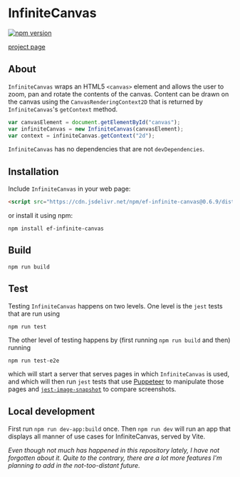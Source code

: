 # InfiniteCanvas

[![npm version](https://badge.fury.io/js/ef-infinite-canvas.svg)](https://badge.fury.io/js/ef-infinite-canvas)

[project page](https://infinite-canvas.org)

## About

`InfiniteCanvas` wraps an HTML5 `<canvas>` element and allows the user to zoom, pan and rotate the contents of the canvas. Content can be drawn on the canvas using the `CanvasRenderingContext2D` that is returned by `InfiniteCanvas`'s `getContext` method.

```js
var canvasElement = document.getElementById("canvas");
var infiniteCanvas = new InfiniteCanvas(canvasElement);
var context = infiniteCanvas.getContext("2d");
```

`InfiniteCanvas` has no dependencies that are not `devDependencies`.

## Installation

Include `InfiniteCanvas` in your web page:

```html
<script src="https://cdn.jsdelivr.net/npm/ef-infinite-canvas@0.6.9/dist/infinite-canvas.umd.cjs"></script>
```

or install it using npm:

```
npm install ef-infinite-canvas
```

## Build
```
npm run build
```

## Test

Testing `InfiniteCanvas` happens on two levels. One level is the `jest` tests that are run using
```
npm run test
```
The other level of testing happens by (first running `npm run build` and then) running
```
npm run test-e2e
```
which will start a server that serves pages in which `InfiniteCanvas` is used, and which will then run `jest` tests that use [Puppeteer](https://pptr.dev/) to manipulate those pages and [`jest-image-snapshot`](https://github.com/americanexpress/jest-image-snapshot#readme) to compare screenshots.

## Local development

First run `npm run dev-app:build` once. Then `npm run dev` will run an app that displays all manner of use cases for InfiniteCanvas, served by Vite.


*Even though not much has happened in this repository lately, I have not forgotten about it. Quite to the contrary, there are a lot more features I'm planning to add in the not-too-distant future.*
